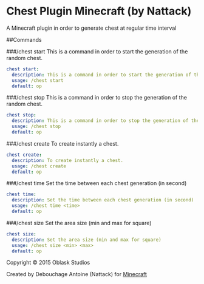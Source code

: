 # Chest Plugin Minecraft (by Nattack)

A Minecraft plugin in order to generate chest at regular time interval

##Commands

###/chest start
This is a command in order to start the generation of the random chest.

```yml
chest start:
  description: This is a command in order to start the generation of the random chest.
  usage: /chest start
  default: op
```

###/chest stop
This is a command in order to stop the generation of the random chest.

```yml
chest stop:
  description: This is a command in order to stop the generation of the random chest.
  usage: /chest stop
  default: op
```

###/chest create
To create instantly a chest.

```yml
chest create:
  description: To create instantly a chest.
  usage: /chest create
  default: op
```

###/chest time <time>
Set the time between each chest generation (in second)

```yml
chest time:
  description: Set the time between each chest generation (in second)
  usage: /chest time <time>
  default: op
```

###/chest size <min> <max>
Set the area size (min and max for square)

```yml
chest size:
  description: Set the area size (min and max for square)
  usage: /chest size <min> <max>
  default: op
```


Copyright © 2015 Oblask Studios

Created by Debouchage Antoine (Nattack) for [Minecraft](https://minecraft.net/)
